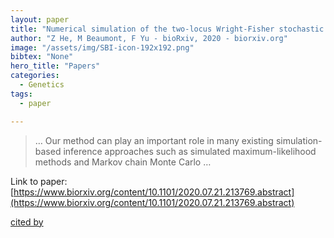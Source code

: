 ```yaml
---
layout: paper
title: "Numerical simulation of the two-locus Wright-Fisher stochastic differential equation with application to approximating transition probability densities"
author: "Z He, M Beaumont, F Yu - bioRxiv, 2020 - biorxiv.org"
image: "/assets/img/SBI-icon-192x192.png"
bibtex: "None"
hero_title: "Papers"
categories:
  - Genetics
tags:
  - paper

---
```

>… Our method can play an important role in many existing simulation-based inference approaches such as simulated maximum-likelihood methods and Markov chain Monte Carlo …

Link to paper: [https://www.biorxiv.org/content/10.1101/2020.07.21.213769.abstract](https://www.biorxiv.org/content/10.1101/2020.07.21.213769.abstract)

[cited by](https://scholar.google.com/scholar?cites=6604037882356772673&as_sdt=2005&sciodt=0,5&hl=en&num=20)
